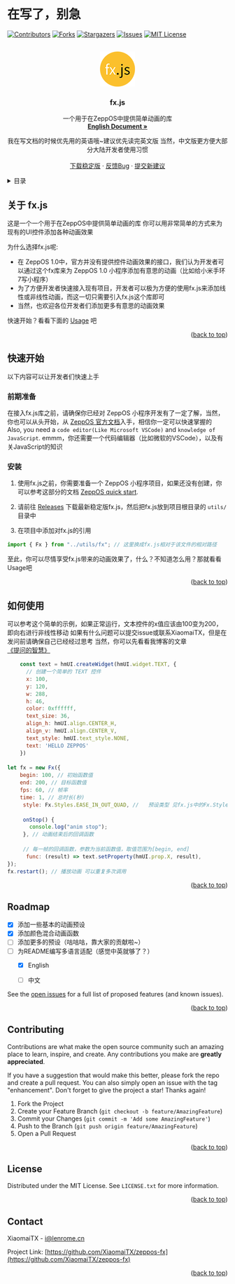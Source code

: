 <a name="readme-top"></a>
# 在写了，别急

[![Contributors][contributors-shield]][contributors-url]
[![Forks][forks-shield]][forks-url]
[![Stargazers][stars-shield]][stars-url]
[![Issues][issues-shield]][issues-url]
[![MIT License][license-shield]][license-url]

<br />
<div align="center">
  <a href="https://github.com/XiaomaiTX/zeppos-fx">
    <img src="fx.js.png" alt="Logo" width="80" height="80">
  </a>

  <h3 align="center">fx.js</h3>

  <p align="center">
    一个用于在ZeppOS中提供简单动画的库
    <br />
    <a href="https://github.com/XiaomaiTX/zeppos-fx/blob/master/README.md"><strong>English Document »</strong></a>
    <br />
    <p>我在写文档的时候优先用的英语哦~建议优先读完英文版 当然，中文版更方便大部分大陆开发者使用习惯
    <br />
    <br />
    <a href="https://github.com/XiaomaiTX/zeppos-fx/releases">下载稳定版</a>
    ·
    <a href="https://github.com/XiaomaiTX/zeppos-fx/issues">反馈Bug</a>
    ·
    <a href="https://github.com/XiaomaiTX/zeppos-fx/issues">提交新建议</a>
  </p>
</div>

<details>
  <summary>目录</summary>
  <ol>
    <li>
      <a href="#about-the-project">关于 fx.js</a>
    </li>
    <li>
      <a href="#getting-started">快速开始</a>
      <ul>
        <li><a href="#prerequisites">前期准备</a></li>
        <li><a href="#installation">安装</a></li>
      </ul>
    </li>
    <li><a href="#usage">如何使用</a></li>
    <li><a href="#roadmap">TODO</a></li>
    <li><a href="#contributing">Contributing</a></li>
    <li><a href="#license">开源协议</a></li>
    <li><a href="#contact">联系我们</a></li>
  </ol>
</details>


## 关于 fx.js

这是一个一个用于在ZeppOS中提供简单动画的库
你可以用非常简单的方式来为现有的UI控件添加各种动画效果

为什么选择fx.js呢:

- 在 ZeppOS 1.0中，官方并没有提供控件动画效果的接口，我们认为开发者可以通过这个fx库来为 ZeppOS 1.0 小程序添加有意思的动画（比如给小米手环7写小程序）
- 为了方便开发者快速接入现有项目，开发者可以极为方便的使用fx.js来添加线性或非线性动画，而这一切只需要引入fx.js这个库即可
- 当然，也欢迎各位开发者们添加更多有意思的动画效果

快速开始？看看下面的 <a href="#usage">Usage</a> 吧

<p align="right">(<a href="#readme-top">back to top</a>)</p>


## 快速开始

以下内容可以让开发者们快速上手

### 前期准备

在接入fx.js库之前，请确保你已经对 ZeppOS 小程序开发有了一定了解，当然，你也可以从头开始，从 [ZeppOS 官方文档](https://docs.zepp.com/docs/intro/)入手，相信你一定可以快速掌握的
Also, you need a `code editor(Like Microsoft VSCode)` and `knowledge of JavaScript`.
emmm，你还需要一个代码编辑器（比如微软的VSCode），以及有关JavaScript的知识

### 安装

1. 使用fx.js之前，你需要准备一个 ZeppOS 小程序项目，如果还没有创建，你可以参考这部分的文档 [ZeppOS quick start](https://docs.zepp.com/docs/guides/quick-start/).

2. 请前往 [Releases](https://github.com/XiaomaiTX/zeppos-fx/releases) 下载最新稳定版fx.js，然后把fx.js放到项目根目录的 `utils/` 目录中

3. 在项目中添加对fx.js的引用


```js
import { Fx } from "../utils/fx"; // 这里换成fx.js相对于该文件的相对路径
```

至此，你可以尽情享受fx.js带来的动画效果了，什么？不知道怎么用？那就看看Usage吧

<p align="right">(<a href="#readme-top">back to top</a>)</p>


## 如何使用

可以参考这个简单的示例，如果正常运行，文本控件的x值应该由100变为200，即向右进行非线性移动
如果有什么问题可以提交issue或联系XiaomaiTX，但是在发问前请确保自己已经经过思考
当然，你可以先看看我博客的文章[《提问的智慧》](https://blog.uuu4.cn/archives/12/)

```js
    const text = hmUI.createWidget(hmUI.widget.TEXT, {
      // 创建一个简单的 TEXT 控件
      x: 100,
      y: 120,
      w: 288,
      h: 46,
      color: 0xffffff,
      text_size: 36,
      align_h: hmUI.align.CENTER_H,
      align_v: hmUI.align.CENTER_V,
      text_style: hmUI.text_style.NONE,
      text: 'HELLO ZEPPOS'
    })

let fx = new Fx({
    begin: 100, // 初始函数值
    end: 200, // 目标函数值
    fps: 60, // 帧率
    time: 1, // 总时长(秒)
     style: Fx.Styles.EASE_IN_OUT_QUAD, //   预设类型 见fx.js中的Fx.Style

     onStop() {
       console.log("anim stop");
     }, // 动画结束后的回调函数

     // 每一帧的回调函数，参数为当前函数值，取值范围为[begin, end]
      func: (result) => text.setProperty(hmUI.prop.X, result),
});
fx.restart(); // 播放动画 可以重复多次调用
```

<p align="right">(<a href="#readme-top">back to top</a>)</p>


## Roadmap

- [x] 添加一些基本的动画预设
- [x] 添加颜色混合动画函数
- [ ] 添加更多的预设（咕咕咕，靠大家的贡献啦~）
- [ ] 为README编写多语言适配（感觉中英就够了？）
  - [x] English
  - [ ] 中文


See the [open issues](https://github.com/XiaomaiTX/zeppos-fx/issues) for a full list of proposed features (and known issues).

<p align="right">(<a href="#readme-top">back to top</a>)</p>


## Contributing

Contributions are what make the open source community such an amazing place to learn, inspire, and create. Any contributions you make are **greatly appreciated**.

If you have a suggestion that would make this better, please fork the repo and create a pull request. You can also simply open an issue with the tag "enhancement".
Don't forget to give the project a star! Thanks again!

1. Fork the Project
2. Create your Feature Branch (`git checkout -b feature/AmazingFeature`)
3. Commit your Changes (`git commit -m 'Add some AmazingFeature'`)
4. Push to the Branch (`git push origin feature/AmazingFeature`)
5. Open a Pull Request

<p align="right">(<a href="#readme-top">back to top</a>)</p>


## License

Distributed under the MIT License. See `LICENSE.txt` for more information.

<p align="right">(<a href="#readme-top">back to top</a>)</p>


## Contact

XiaomaiTX - i@lenrome.cn

Project Link: [https://github.com/XiaomaiTX/zeppos-fx](https://github.com/XiaomaiTX/zeppos-fx)

<p align="right">(<a href="#readme-top">back to top</a>)</p>

[contributors-shield]: https://img.shields.io/github/contributors/XiaomaiTX/zeppos-fx.svg?style=for-the-badge
[contributors-url]: https://github.com/XiaomaiTX/zeppos-fx/graphs/contributors
[forks-shield]: https://img.shields.io/github/forks/XiaomaiTX/zeppos-fx.svg?style=for-the-badge
[forks-url]: https://github.com/XiaomaiTX/zeppos-fx/network/members
[stars-shield]: https://img.shields.io/github/stars/XiaomaiTX/zeppos-fx.svg?style=for-the-badge
[stars-url]: https://github.com/XiaomaiTX/zeppos-fx/stargazers
[issues-shield]: https://img.shields.io/github/issues/XiaomaiTX/zeppos-fx.svg?style=for-the-badge
[issues-url]: https://github.com/XiaomaiTX/zeppos-fx/issues
[license-shield]: https://img.shields.io/github/license/XiaomaiTX/zeppos-fx.svg?style=for-the-badge
[license-url]: https://github.com/XiaomaiTX/zeppos-fx/blob/master/LICENSE.txt

